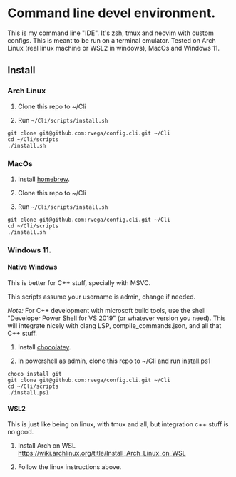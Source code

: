 # Command line devel environment.

This is my command line "IDE". It's zsh, tmux and neovim with custom configs. This is meant to be run on a terminal emulator. Tested on Arch Linux (real linux machine or WSL2 in windows), MacOs and Windows 11. 

## Install

### Arch Linux

1. Clone this repo to ~/Cli

1. Run `~/Cli/scripts/install.sh`
```
git clone git@github.com:rvega/config.cli.git ~/Cli
cd ~/Cli/scripts
./install.sh
```
### MacOs

1. Install [homebrew](https://brew.sh).

1. Clone this repo to ~/Cli

1. Run `~/Cli/scripts/install.sh`
```
git clone git@github.com:rvega/config.cli.git ~/Cli
cd ~/Cli/scripts
./install.sh
```
### Windows 11.

#### Native Windows 

This is better for C++ stuff, specially with MSVC.

This scripts assume your username is admin, change if needed.

*Note:* For C++ development with microsoft build tools, use the shell "Developer Power Shell for VS 2019" (or whatever version you need). This will integrate nicely with clang LSP, compile_commands.json, and all that C++ stuff.

1. Install [chocolatey](https://chocolatey.org/).

1. In powershell as admin, clone this repo to ~/Cli and run install.ps1
```
choco install git
git clone git@github.com:rvega/config.cli.git ~/Cli
cd ~/Cli/scripts
./install.ps1
```
#### WSL2 

This is just like being on linux, with tmux and all, but integration c++ stuff is no good. 

1. Install Arch on WSL https://wiki.archlinux.org/title/Install_Arch_Linux_on_WSL

1. Follow the linux instructions above.





